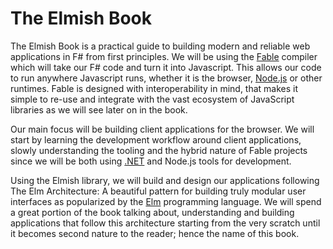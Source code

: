 # The Elmish Book

The Elmish Book is a practical guide to building modern and reliable web applications in F# from first principles. We will be using the [Fable](https://fable.io/) compiler which will take our F# code and turn it into Javascript. This allows our code to run anywhere Javascript runs, whether it is the browser, [Node.js][nodejs] or other runtimes. Fable is designed with interoperability in mind, that makes it simple to re-use and integrate with the vast ecosystem of JavaScript libraries as we will see later on in the book.

Our main focus will be building client applications for the browser. We will start by learning the development workflow around client applications, slowly understanding the tooling and the hybrid nature of Fable projects since we will be both using [.NET][dotnet] and Node.js tools for development.

Using the Elmish library, we will build and design our applications following The Elm Architecture: A beautiful pattern for building truly modular user interfaces as popularized by the [Elm][elm] programming language. We will spend a great portion of the book talking about, understanding and building applications that follow this architecture starting from the very scratch until it becomes second nature to the reader; hence the name of this book.

[elm]:https://elm-lang.org/
[nodejs]:https://nodejs.org/en/
[dotnet]:https://dotnet.microsoft.com/
